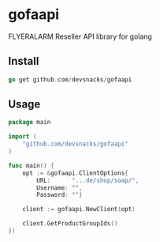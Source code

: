 # gofaapi

FLYERALARM Reseller API library for golang

## Install

```go
go get github.com/devsnacks/gofaapi
```

## Usage

```go
package main

import (
    "github.com/devsnacks/gofaapi"
)

func main() {
    opt := &gofaapi.ClientOptions{
        URL:      "...de/shop/soap/",
        Username: "",
        Password: ""}

    client := gofaapi.NewClient(opt)

    client.GetProductGroupIds()
})
```